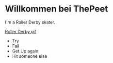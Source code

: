 # Willkommen bei ThePeet
I'm a Roller Derby skater.

[Roller Derby gif](https://i.gifer.com/GKCS.gif)

- Try
- Fail
- Get Up again
- Hit someone else
